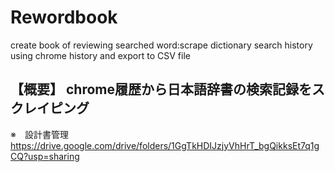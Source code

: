 # Rewordbook
create book of reviewing searched word:scrape dictionary search history using chrome history and export to CSV file

【概要】 
chrome履歴から日本語辞書の検索記録をスクレイピング
---

※　設計書管理
https://drive.google.com/drive/folders/1GgTkHDIJzjyVhHrT_bgQikksEt7q1gCQ?usp=sharing
